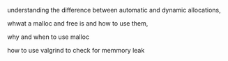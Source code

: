 understanding the difference between automatic and dynamic allocations,

whwat a malloc and free is and how to use them, 

why and when to use malloc

how to use valgrind to check for memmory leak
